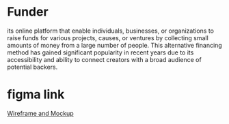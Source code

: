 # Funder
 its online platform
that enable individuals, businesses, or organizations to raise funds for various projects, causes, or ventures by collecting small amounts of money from a large number of people. This alternative financing method has gained significant popularity in recent years due to its accessibility and ability to connect creators with a broad audience of potential backers. 


# figma link 
[Wireframe and Mockup ](https://www.figma.com/file/PoMpJn6YRI8dDQWZEH6YC2/masterpiece?type=design&node-id=0-1&mode=design&t=DfeKfE9pAgJPD4XS-0)